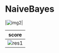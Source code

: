 # NaiveBayes

|![img2](https://github.com/iop33/NaiveBayes/assets/73648382/9df3d34b-a9f3-4770-8e2f-5e8da981fe33)|

|score|
|-----|
|![res1](https://github.com/iop33/NaiveBayes/assets/73648382/24850c52-b37a-4b80-a699-a396a5f03b9f)|
